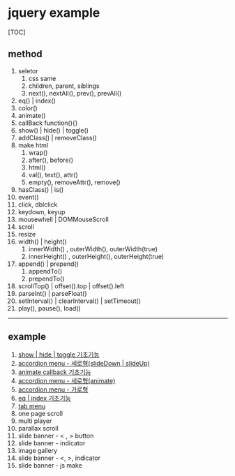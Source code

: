 # jquery example

[TOC]

## method

1. seletor
   1. css same
   2. children, parent, siblings
   3. next(), nextAll(), prev(), prevAll()
2. eq() | index()
3. color()
4. animate()
5. callBack function(){}
6. show() | hide() | toggle()
7. addClass() | removeClass()
8. make html
   1. wrap() 
   2. after(), before()
   3. html()
   4. val(), text(), attr()
   5. empty(), removeAttr(), remove()
9. hasClass() | is()
10. event()
   1. click, dblclick
   2. keydown, keyup
   3. mousewhell | DOMMouseScroll
   4. scroll
   5. resize
11. width() | height()
    1. innerWidth() , outerWidth(), outerWidth(true)
    2. innerHeight() , outerHeight(), outerHeight(true)
12. append() | prepend()
    1. appendTo()
    2. prependTo()
13. scrollTop() | offset().top | offset().left
14. parseInt() | parseFloat()
15. setInterval() | clearInterval() | setTimeout() 
16. play(), pause(), load()


---

## example

1. [show | hide | toggle  기초기능](https://xidoweb.github.io/webTest/web/jquery_test/html/js_01_showHide.html)
2. [accordion menu - 세로형(slideDown | slideUp)](https://xidoweb.github.io/webTest/web/jquery_test/html/js_02_accordionV.html)
3. [animate callback 기초기능](https://xidoweb.github.io/webTest/web/jquery_test/html/js_03_animateCallback.html)
4. [accordion menu - 세로형(animate)](https://xidoweb.github.io/webTest/web/jquery_test/html/js_04_accordionV.html)
5. [accordion menu - 가로형](https://xidoweb.github.io/webTest/web/jquery_test/html/js_05_accordionH.html)
6. [eq | index 기초기능](https://xidoweb.github.io/webTest/web/jquery_test/html/js_06_eqIndex.html) 
7. [tab menu](https://xidoweb.github.io/webTest/web/jquery_test/html/js_07_tabMenu.html)
8. one page scroll
9. multi player
10. parallax scroll
11. slide banner - &lt; , &gt; button
12. slide banner - indicator
13. image gallery
14. slide banner - &lt;, &gt;, indicator
15. slide banner - js make